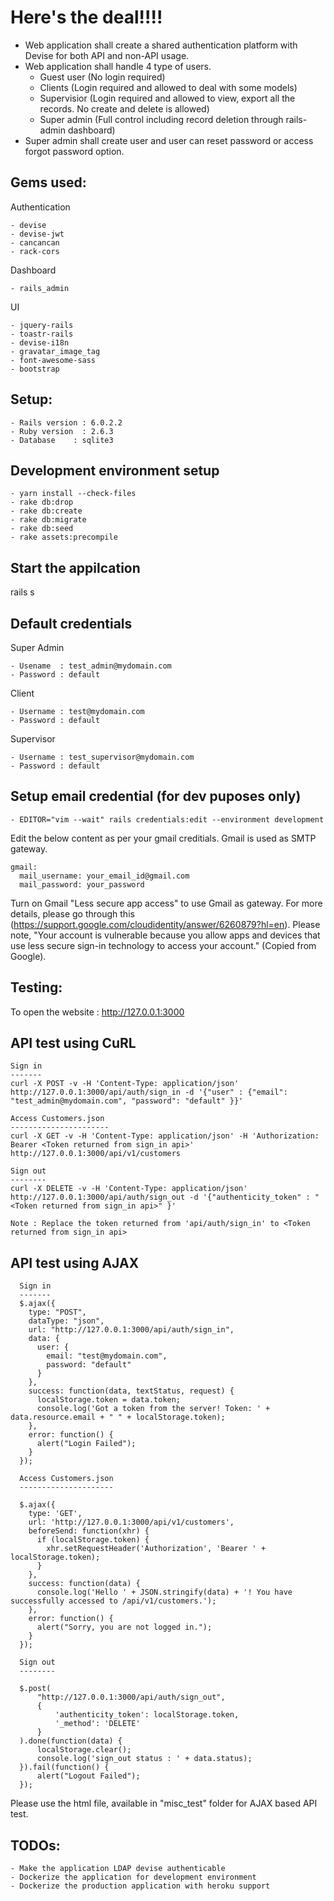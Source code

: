 Here's the deal!!!!
===================

  - Web application shall create a shared authentication platform with Devise for both API and non-API usage.
  - Web application shall handle 4 type of users.
      - Guest user (No login required)
      - Clients (Login required and allowed to deal with some models)
      - Supervisior (Login required and allowed to view, export all the records. No create and delete is allowed)
      - Super admin (Full control including record deletion through rails-admin dashboard)
  - Super admin shall create user and user can reset password or access forgot password option.

Gems used:
----------
Authentication

	- devise
	- devise-jwt
	- cancancan
	- rack-cors
Dashboard

	- rails_admin
UI

	- jquery-rails
	- toastr-rails
	- devise-i18n
	- gravatar_image_tag
	- font-awesome-sass
	- bootstrap

Setup:
------
	- Rails version : 6.0.2.2
	- Ruby version  : 2.6.3
	- Database	  : sqlite3

Development environment setup
------------------------------

	- yarn install --check-files
	- rake db:drop
	- rake db:create
	- rake db:migrate
	- rake db:seed
	- rake assets:precompile

Start the appilcation
----------------------
rails s

Default credentials
--------------------
Super Admin

	- Usename  : test_admin@mydomain.com
	- Password : default
Client

	- Username : test@mydomain.com
	- Password : default
Supervisor

	- Username : test_supervisor@mydomain.com
	- Password : default

Setup email credential (for dev puposes only)
----------------------------------------------
	- EDITOR="vim --wait" rails credentials:edit --environment development

Edit the below content as per your gmail creditials. Gmail is used as SMTP gateway.

	gmail:
	  mail_username: your_email_id@gmail.com
	  mail_password: your_password

Turn on Gmail "Less secure app access" to use Gmail as gateway. For more details, please go through this (https://support.google.com/cloudidentity/answer/6260879?hl=en). Please note, "Your account is vulnerable because you allow apps and devices that use less secure sign-in technology to access your account." (Copied from Google).

Testing:
--------

To open the website : http://127.0.0.1:3000 

API test using CuRL
-------------------

	Sign in
	-------
	curl -X POST -v -H 'Content-Type: application/json' http://127.0.0.1:3000/api/auth/sign_in -d '{"user" : {"email": "test_admin@mydomain.com", "password": "default" }}'

	Access Customers.json
	----------------------
	curl -X GET -v -H 'Content-Type: application/json' -H 'Authorization: Bearer <Token returned from sign_in api>' http://127.0.0.1:3000/api/v1/customers

	Sign out
	--------
	curl -X DELETE -v -H 'Content-Type: application/json' http://127.0.0.1:3000/api/auth/sign_out -d '{"authenticity_token" : "<Token returned from sign_in api>" }'

	Note : Replace the token returned from 'api/auth/sign_in' to <Token returned from sign_in api>

API test using AJAX
--------------------

      Sign in
      -------
      $.ajax({
        type: "POST",
        dataType: "json",
        url: "http://127.0.0.1:3000/api/auth/sign_in",
        data: {
          user: {
            email: "test@mydomain.com",
            password: "default"
          }
        },
        success: function(data, textStatus, request) {
          localStorage.token = data.token;
          console.log('Got a token from the server! Token: ' + data.resource.email + " " + localStorage.token);
        },
        error: function() {
          alert("Login Failed");
        }
      });

      Access Customers.json
      ---------------------

      $.ajax({
        type: 'GET',
        url: 'http://127.0.0.1:3000/api/v1/customers',
        beforeSend: function(xhr) {
          if (localStorage.token) {
            xhr.setRequestHeader('Authorization', 'Bearer ' + localStorage.token);
          }
        },
        success: function(data) {
          console.log('Hello ' + JSON.stringify(data) + '! You have successfully accessed to /api/v1/customers.');
        },
        error: function() {
          alert("Sorry, you are not logged in.");
        }
      });

      Sign out
      --------

      $.post(
          "http://127.0.0.1:3000/api/auth/sign_out",
          {
              'authenticity_token': localStorage.token,
              '_method': 'DELETE'
          }
      ).done(function(data) {
          localStorage.clear();
          console.log('sign_out status : ' + data.status);
      }).fail(function() {
          alert("Logout Failed");
      });

Please use the html file, available in "misc_test" folder for AJAX based API test.

TODOs:
------
	- Make the application LDAP devise authenticable
	- Dockerize the application for development environment
	- Dockerize the production application with heroku support
	
